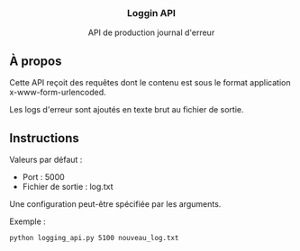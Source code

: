 
<br />
<div align="center">
  

  <h3 align="center">Loggin API</h3>

  <p align="center">
    API de production journal d'erreur </p>
    
    

</div>


<!-- À propos -->
## À propos

Cette API reçoit des requêtes dont le contenu est sous le format application x-www-form-urlencoded.

Les logs d'erreur sont ajoutés en texte brut au fichier de sortie.



<!-- Instructions -->
## Instructions

Valeurs par défaut :
* Port : 5000
* Fichier de sortie : log.txt

Une configuration peut-être spécifiée par les arguments. 

Exemple :
   ```sh
   python logging_api.py 5100 nouveau_log.txt
   ```




